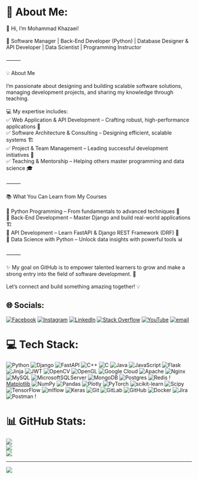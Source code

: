 # 💫 About Me:
👋 Hi, I’m Mohammad Khazaei!<br><br>🚀 Software Manager | Back-End Developer (Python) | Database Designer & API Developer | Data Scientist | Programming Instructor<br><br>⸻<br><br>💡 About Me<br><br>I’m passionate about designing and building scalable software solutions, managing development projects, and sharing my knowledge through teaching.<br><br>💻 My expertise includes:<br>✅ Web Application & API Development – Crafting robust, high-performance applications 🚀<br>✅ Software Architecture & Consulting – Designing efficient, scalable systems 🏗️<br>✅ Project & Team Management – Leading successful development initiatives 👥<br>✅ Teaching & Mentorship – Helping others master programming and data science 🎓<br><br>⸻<br><br>📚 What You Can Learn from My Courses<br><br>🎯 Python Programming – From fundamentals to advanced techniques 🐍<br>🎯 Back-End Development – Master Django and build real-world applications 🏗️<br>🎯 API Development – Learn FastAPI & Django REST Framework (DRF) 🔗<br>🎯 Data Science with Python – Unlock data insights with powerful tools 📊<br><br>⸻<br><br>✨ My goal on GitHub is to empower talented learners to grow and make a strong entry into the field of software development. 🚀<br><br>Let’s connect and build something amazing together! 💡


## 🌐 Socials:
[![Facebook](https://img.shields.io/badge/Facebook-%231877F2.svg?logo=Facebook&logoColor=white)](https://facebook.com/share/1K9fBmTebV/) [![Instagram](https://img.shields.io/badge/Instagram-%23E4405F.svg?logo=Instagram&logoColor=white)](https://instagram.com/mkhazaeidev?igsh=Znp6MDgxeW8wYTF1) [![LinkedIn](https://img.shields.io/badge/LinkedIn-%230077B5.svg?logo=linkedin&logoColor=white)](https://linkedin.com/in/mohammad-khazaei-72978a202?utm_source=share&utm_campaign=share_via&utm_content=profile&utm_medium=android_app) [![Stack Overflow](https://img.shields.io/badge/-Stackoverflow-FE7A16?logo=stack-overflow&logoColor=white)](https://stackoverflow.com/users/11775330) [![YouTube](https://img.shields.io/badge/YouTube-%23FF0000.svg?logo=YouTube&logoColor=white)](https://youtube.com/@mkhazaeidev?si=RY-NKR179pUBmT8B) [![email](https://img.shields.io/badge/Email-D14836?logo=gmail&logoColor=white)](mailto:mkhazaei.dev@gmail.com) 

# 💻 Tech Stack:
![Python](https://img.shields.io/badge/python-3670A0?style=for-the-badge&logo=python&logoColor=ffdd54) ![Django](https://img.shields.io/badge/django-%23092E20.svg?style=for-the-badge&logo=django&logoColor=white) ![FastAPI](https://img.shields.io/badge/FastAPI-005571?style=for-the-badge&logo=fastapi) ![C++](https://img.shields.io/badge/c++-%2300599C.svg?style=for-the-badge&logo=c%2B%2B&logoColor=white) ![C](https://img.shields.io/badge/c-%2300599C.svg?style=for-the-badge&logo=c&logoColor=white) ![Java](https://img.shields.io/badge/java-%23ED8B00.svg?style=for-the-badge&logo=openjdk&logoColor=white) ![JavaScript](https://img.shields.io/badge/javascript-%23323330.svg?style=for-the-badge&logo=javascript&logoColor=%23F7DF1E) ![Flask](https://img.shields.io/badge/flask-%23000.svg?style=for-the-badge&logo=flask&logoColor=white) ![Jinja](https://img.shields.io/badge/jinja-white.svg?style=for-the-badge&logo=jinja&logoColor=black) ![JWT](https://img.shields.io/badge/JWT-black?style=for-the-badge&logo=JSON%20web%20tokens) ![OpenCV](https://img.shields.io/badge/opencv-%23white.svg?style=for-the-badge&logo=opencv&logoColor=white) ![OpenGL](https://img.shields.io/badge/OpenGL-%23FFFFFF.svg?style=for-the-badge&logo=opengl) ![Google Cloud](https://img.shields.io/badge/GoogleCloud-%234285F4.svg?style=for-the-badge&logo=google-cloud&logoColor=white) ![Apache](https://img.shields.io/badge/apache-%23D42029.svg?style=for-the-badge&logo=apache&logoColor=white) ![Nginx](https://img.shields.io/badge/nginx-%23009639.svg?style=for-the-badge&logo=nginx&logoColor=white) ![MySQL](https://img.shields.io/badge/mysql-4479A1.svg?style=for-the-badge&logo=mysql&logoColor=white) ![MicrosoftSQLServer](https://img.shields.io/badge/Microsoft%20SQL%20Server-CC2927?style=for-the-badge&logo=microsoft%20sql%20server&logoColor=white) ![MongoDB](https://img.shields.io/badge/MongoDB-%234ea94b.svg?style=for-the-badge&logo=mongodb&logoColor=white) ![Postgres](https://img.shields.io/badge/postgres-%23316192.svg?style=for-the-badge&logo=postgresql&logoColor=white) ![Redis](https://img.shields.io/badge/redis-%23DD0031.svg?style=for-the-badge&logo=redis&logoColor=white) !
[Matplotlib](https://img.shields.io/badge/Matplotlib-%23ffffff.svg?style=for-the-badge&logo=Matplotlib&logoColor=black) ![NumPy](https://img.shields.io/badge/numpy-%23013243.svg?style=for-the-badge&logo=numpy&logoColor=white) ![Pandas](https://img.shields.io/badge/pandas-%23150458.svg?style=for-the-badge&logo=pandas&logoColor=white) ![Plotly](https://img.shields.io/badge/Plotly-%233F4F75.svg?style=for-the-badge&logo=plotly&logoColor=white) ![PyTorch](https://img.shields.io/badge/PyTorch-%23EE4C2C.svg?style=for-the-badge&logo=PyTorch&logoColor=white) ![scikit-learn](https://img.shields.io/badge/scikit--learn-%23F7931E.svg?style=for-the-badge&logo=scikit-learn&logoColor=white) ![Scipy](https://img.shields.io/badge/SciPy-%230C55A5.svg?style=for-the-badge&logo=scipy&logoColor=%white) ![TensorFlow](https://img.shields.io/badge/TensorFlow-%23FF6F00.svg?style=for-the-badge&logo=TensorFlow&logoColor=white) ![mlflow](https://img.shields.io/badge/mlflow-%23d9ead3.svg?style=for-the-badge&logo=numpy&logoColor=blue) ![Keras](https://img.shields.io/badge/Keras-%23D00000.svg?style=for-the-badge&logo=Keras&logoColor=white) ![Git](https://img.shields.io/badge/git-%23F05033.svg?style=for-the-badge&logo=git&logoColor=white) ![GitLab](https://img.shields.io/badge/gitlab-%23181717.svg?style=for-the-badge&logo=gitlab&logoColor=white) ![GitHub](https://img.shields.io/badge/github-%23121011.svg?style=for-the-badge&logo=github&logoColor=white) ![Docker](https://img.shields.io/badge/docker-%230db7ed.svg?style=for-the-badge&logo=docker&logoColor=white) ![Jira](https://img.shields.io/badge/jira-%230A0FFF.svg?style=for-the-badge&logo=jira&logoColor=white) ![Postman](https://img.shields.io/badge/Postman-FF6C37?style=for-the-badge&logo=postman&logoColor=white) !
# 📊 GitHub Stats:
![](https://github-readme-stats.vercel.app/api?username=mkhazaeidev&theme=dark&hide_border=false&include_all_commits=false&count_private=false)<br/>
![](https://nirzak-streak-stats.vercel.app/?user=mkhazaeidev&theme=dark&hide_border=false)<br/>
![](https://github-readme-stats.vercel.app/api/top-langs/?username=mkhazaeidev&theme=dark&hide_border=false&include_all_commits=false&count_private=false&layout=compact)

---
[![](https://visitcount.itsvg.in/api?id=mkhazaeidev&icon=0&color=0)](https://visitcount.itsvg.in)

<!-- Proudly created with GPRM ( https://gprm.itsvg.in ) -->

